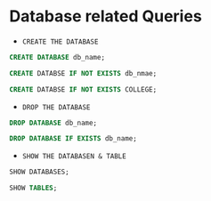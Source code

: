 # Database related Queries

- `CREATE THE DATABASE`

```sql
CREATE DATABASE db_name;

CREATE DATABSE IF NOT EXISTS db_nmae;

CREATE DATABSE IF NOT EXISTS COLLEGE;
```

- `DROP THE DATABASE`

```sql
DROP DATABASE db_name;

DROP DATABASE IF EXISTS db_name;
```

- `SHOW THE DATABASEN & TABLE`

```sql
SHOW DATABASES;

SHOW TABLES;
```
